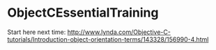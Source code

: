 # ObjectCEssentialTraining


Start here next time:
http://www.lynda.com/Objective-C-tutorials/Introduction-object-orientation-terms/143328/156990-4.html

